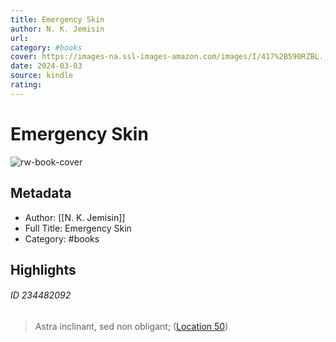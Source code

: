 ```yaml
---
title: Emergency Skin
author: N. K. Jemisin
url: 
category: #books
cover: https://images-na.ssl-images-amazon.com/images/I/417%2B590RZBL._SL200_.jpg
date: 2024-03-03
source: kindle
rating:
---
```

# Emergency Skin

![rw-book-cover](https://images-na.ssl-images-amazon.com/images/I/417%2B590RZBL._SL200_.jpg)

## Metadata
- Author: [[N. K. Jemisin]]
- Full Title: Emergency Skin
- Category: #books

## Highlights
###### ID 234482092
> Astra inclinant, sed non obligant; ([Location 50](https://readwise.io/to_kindle?action=open&asin=B07VFMFPP4&location=50))
    
